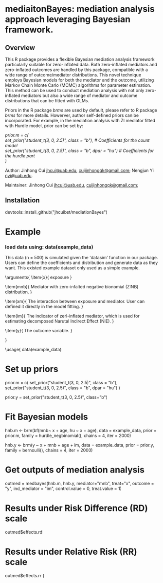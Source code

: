 # mediaitonBayes: mediation analysis approach leveraging Bayesian framework. 

## Overview

This R package provides a flexible Bayesian mediation analysis framework particularly suitable for zero-inflated data. Both zero-inflated mediators and zero-inflated outcomes are handled by this package, compatible with a wide range of outcome/mediator distributions. This novel technique employs Bayesian models for both the mediator and the outcome, utilizing Markov Chain Monte Carlo (MCMC) algorithms for parameter estimation. This method can be used to conduct mediation analysis with not only zero-inflated mediators but also a wide range of mediator and outcome distributions that can be fitted with GLMs. 

Priors in the R package _brms_ are used by default, please refer to R package _brms_ for more details. Howerver, author self-defined priors can be incorporated. For example, in the mediation analysis with ZI mediator fitted with Hurdle model, prior can be set by:

*prior.m = c(  
  set_prior("student_t(3, 0, 2.5)", class = "b"), # Coefficients for the count model  
  set_prior("student_t(3, 0, 2.5)", class = "b", dpar = "hu") # Coefficients for the hurdle part  
)*

Author: Jinhong Cui jhcui@uab.edu, cuijinhongqk@gmail.com; Nengjun Yi nyi@uab.edu. 

Maintainer: Jinhong Cui jhcui@uab.edu, cuijinhongqk@gmail.com; 

## Installation
devtools::install_github("jhcuibst/mediationBayes")

# Example 

### load data using: data(example_data)

This data (n = 500) is simulated given the 'datasim' function in our package. Users can define the coefficients and distribution and generate data as they want. This existed example dataset only used as a simple example.

\arguments{
     \item{x}{
     exposure
     }

  \item{mnb}{
    Mediator with zero-infalted negative bionomial (ZINB) distribution.
  }

  \item{xm}{
    The interaction between exposure and mediator. User can defined it directly in the model fitting.
  }

  \item{im}{
    The indicator of zerl-inflated mediator, which is used for estimating decomposed Narutal Indirect Effect (NIE).
  }

  \item{y}{
    The outcome variable.
  }

}

\usage{
data(example_data)
# Set up priors
prior.m = c(
  set_prior("student_t(3, 0, 2.5)", class = "b"),
  set_prior("student_t(3, 0, 2.5)", class = "b", dpar = "hu") )

prior.y = set_prior("student_t(3, 0, 2.5)", class="b")

# Fit Bayesian models
hnb.m <- brm(bf(mnb~ x + age, hu ~ x + age), data = example_data, prior = prior.m,
             family = hurdle_negbinomial(), chains = 4, iter = 2000)

hnb.y <- brm(y ~  x + mnb + age + im, data = example_data, prior = prior.y,
            family = bernoulli(), chains = 4, iter = 2000)

# Get outputs of mediation analysis
outmed = medbayes(hnb.m, hnb.y, mediator="mnb", treat="x", outcome = "y", ind_mediator = "im",
          control.value = 0, treat.value = 1)

# Results under Risk Difference (RD) scale
outmed$effects.rd
# Results under Relative Risk (RR) scale
outmed$effects.rr
}
